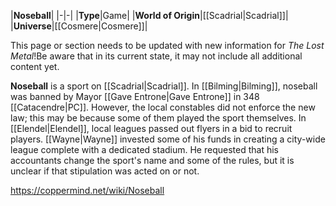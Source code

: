 |**Noseball**|
|-|-|
|**Type**|Game|
|**World of Origin**|[[Scadrial\|Scadrial]]|
|**Universe**|[[Cosmere\|Cosmere]]|

This page or section needs to be updated with new information for *The Lost Metal*!Be aware that in its current state, it may not include all additional content yet.

**Noseball** is a sport on [[Scadrial\|Scadrial]].
In [[Bilming\|Bilming]], noseball was banned by Mayor [[Gave Entrone\|Gave Entrone]] in 348 [[Catacendre\|PC]]. However, the local constables did not enforce the new law; this may be because some of them played the sport themselves. In [[Elendel\|Elendel]], local leagues passed out flyers in a bid to recruit players. [[Wayne\|Wayne]] invested some of his funds in creating a city-wide league complete with a dedicated stadium. He requested that his accountants change the sport's name and some of the rules, but it is unclear if that stipulation was acted on or not.



https://coppermind.net/wiki/Noseball